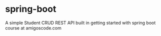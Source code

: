 # spring-boot
A simple Student CRUD REST API built in getting started with spring boot course at amigoscode.com 

